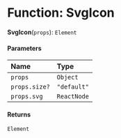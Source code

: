 # Function: SvgIcon

**SvgIcon**(`props`): `Element`

#### Parameters

| Name | Type |
| :------ | :------ |
| `props` | `Object` |
| `props.size?` | `"default"` | `"inherit"` | `"extra-small"` | `"small"` | `"large"` | `"extra-large"` |
| `props.svg` | `ReactNode` |

#### Returns

`Element`
